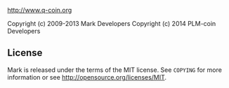 http://www.q-coin.org

Copyright (c) 2009-2013 Mark Developers
Copyright (c) 2014	PLM-coin	Developers

License
-------

Mark is released under the terms of the MIT license. See `COPYING` for more
information or see http://opensource.org/licenses/MIT.
